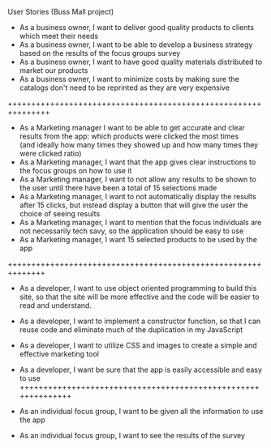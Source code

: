 User Stories (Buss Mall project)

* As a business owner, I want to deliver good quality products to clients which meet their needs<br>
* As a business owner, I want to be able to develop a business strategy based on the results of the focus groups survey<br>
* As a business owner, I want to have good quality materials distributed to market our products<br>
* As a business owner, I want to minimize costs by making sure the catalogs don't need to be reprinted as they are very expensive<br>

+++++++++++++++++++++++++++++++++++++++++++++++++++++++++++++++<br>

* As a Marketing manager I want to be able to get accurate and clear results from the app: which products were clicked the most times<br>
   (and ideally how many times they showed up and how many times they were clicked ratio)
* As a Marketing manager, I want that the app gives clear instructions to the focus groups on how to use it<br>
* As a Marketing manager, I want to not allow any results to be shown to the user until there have been a total of 15 selections made<br>
* As a Marketing manager, I want to not automatically display the results after 15 clicks, but instead display a button that will give the user the choice of seeing results<br>
* As a Marketing manager, I want to mention that the focus individuals are not necessarily tech savy, so the application should be easy to use<br>
* As a Marketing manager, I want 15 selected products to be used by the app<br>

++++++++++++++++++++++++++++++++++++++++++++++++++++++++++++++<br>
* As a developer, I want to use object oriented programming to build this site, so that the site will be more effective and the code will be easier to read and understand.<br>
* As a developer, I want to implement a constructor function, so that I can reuse code and eliminate much of the duplication in my JavaScript<br>
* As a developer, I want to utilize CSS and images to create a simple and effective marketing tool<br>
* As a developer, I want be sure that the app is easily accessible and easy to use<br>
++++++++++++++++++++++++++++++++++++++++++++++++++++++++++++++<br>

* As an individual focus group, I want to be given all the information to use the app<br>
* As an individual focus group, I want to see the results of the survey<br>
